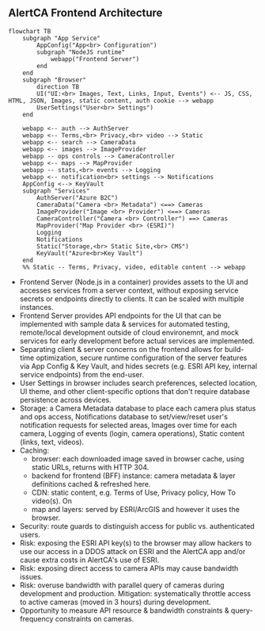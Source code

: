 
## AlertCA Frontend Architecture

```mermaid
flowchart TB
    subgraph "App Service"
        AppConfig("App<br> Configuration")
        subgraph "NodeJS runtime"
            webapp("Frontend Server")
        end
    end
    subgraph "Browser"
        direction TB
        UI("UI:<br> Images, Text, Links, Input, Events") <-- JS, CSS, HTML, JSON, Images, static content, auth cookie --> webapp
        UserSettings("User<br> Settings")
    end

    webapp <-- auth --> AuthServer
    webapp <-- Terms,<br> Privacy,<br> video --> Static
    webapp <-- search --> CameraData
    webapp <-- images --> ImageProvider
    webapp -- ops controls --> CameraController
    webapp <-- maps --> MapProvider
    webapp -- stats,<br> events --> Logging
    webapp <-- notification<br> settings --> Notifications
    AppConfig <--> KeyVault
    subgraph "Services"
        AuthServer("Azure B2C")
        CameraData("Camera <br> Metadata") <==> Cameras
        ImageProvider("Image <br> Provider") <==> Cameras
        CameraController("Camera <br> Controller") ==> Cameras
        MapProvider("Map Provider <br> (ESRI)")
        Logging
        Notifications
        Static("Storage,<br> Static Site,<br> CMS")
        KeyVault("Azure<br>Key Vault")
    end
    %% Static -- Terms, Privacy, video, editable content --> webapp
```

* Frontend Server (Node.js in a container) provides assets to the UI and accesses services from a server context, without exposing service secrets or endpoints directly to clients. It can be scaled with multiple instances.
* Frontend Server provides API endpoints for the UI that can be implemented with sample data & services for automated testing, remote/local development outside of cloud environemnt, and mock services for early development before actual services are implemented.
* Separating client & server concerns on the frontend allows for build-time optimization, secure runtime configuration of the server features via App Config & Key Vault, and hides secrets (e.g. ESRI API key, internal service endpoints) from the end-user.
* User Settings in browser includes search preferences, selected location, UI theme, and other client-specific options that don't require database persistence across devices.
* Storage: a Camera Metadata database to place each camera plus status and ops access, Notifications database to set/view/reset user's notification requests for selected areas, Images over time for each camera, Logging of events (login, camera operations), Static content (links, text, videos).
* Caching: 
  * browser: each downloaded image saved in browser cache, using static URLs, returns with HTTP 304.
  * backend for frontend (BFF) instance: camera metadata & layer definitions cached & refreshed here.
  * CDN: static content, e.g. Terms of Use, Privacy policy, How To video(s). On 
  * map and layers: served by ESRI/ArcGIS and however it uses the browser.
* Security: route guards to distinguish access for public vs. authenticated users.
* Risk: exposing the ESRI API key(s) to the browser may allow hackers to use our access in a DDOS attack on ESRI and the AlertCA app and/or cause extra costs in AlertCA's use of ESRI.
* Risk: exposing direct access to camera APIs may cause bandwidth issues.
* Risk: overuse bandwidth with parallel query of cameras during development and production. Mitigation: systematically throttle access to active cameras (moved in 3 hours) during development.
* Opportunity to measure API resource & bandwidth constraints & query-frequency constraints on cameras.

